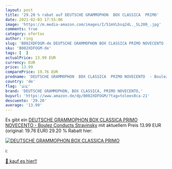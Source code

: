 ```yaml
---
layout: post
title: '29.20 % rabat auf DEUTSCHE GRAMMOPHON  BOX CLASSICA  PRIMO'
date: 2021-02-03 17:55:06
image: 'https://m.media-amazon.com/images/I/51mVLbsq24L._SL200_.jpg'
comments: true
category: ofertas
author: ring
slug: 'B002XDFOGM-de DEUTSCHE GRAMMOPHON BOX CLASSICA PRIMO NOVECENTO - Boulez...'
sku: 'B002XDFOGM-de'
tags: [  ]
actualPrice: 13.99 EUR
currency: EUR
price: 13.99
comparePrice: 19.76 EUR
prodname: 'DEUTSCHE GRAMMOPHON  BOX CLASSICA  PRIMO NOVECENTO  - Boulez Conducts Stravinsky'
country: 'de'
flag: '🇩🇪'
brand: 'DEUTSCHE GRAMMOPHON, BOX CLASSICA, PRIMO NOVECENTO,'
buyurl: 'https://www.amazon.de/dp/B002XDFOGM/?tag=tolees0ca-21'
descuento: '29.20'
average: '13.99'
---
```


Es gibt ein [DEUTSCHE GRAMMOPHON  BOX CLASSICA  PRIMO NOVECENTO  - Boulez Conducts Stravinsky](https://www.amazon.de/dp/B002XDFOGM/?tag=tolees0ca-21) mit aktuellem Preis 13.99 EUR (original: 19.76 EUR) 29.20 % Rabatt hier:

[![DEUTSCHE GRAMMOPHON  BOX CLASSICA  PRIMO](https://m.media-amazon.com/images/I/51mVLbsq24L._SL200_.jpg)](https://www.amazon.de/dp/B002XDFOGM/?tag=tolees0ca-21)

ℹ️:


[🛒 kauf es hier!!](https://www.amazon.de/dp/B002XDFOGM/?tag=tolees0ca-21)
